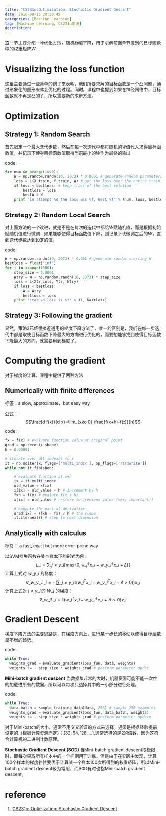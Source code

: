 ```yaml
---
title: "CS231n:Optimization: Stochastic Gradient Descent"
date: 2016-08-15 20:20:45
categories: [Machine Learning]
tag: [Machine Learning, CS231n笔记]
description: 
---
```


这一节主要介绍一种优化方法，随机梯度下降，用于求解前面章节提到的目标函数中的权重矩阵$W$.

# Visualizing the loss function
这里主要通过一些简单的例子来表明，我们所要求解的目标函数是一个凸问题，通过形象化的图形来体会优化的过程。同时，课程中也提到如果在神经网络中，目标函数就不再是凸的了，所以需要新的求解方法。

# Optimization
## Strategy 1: Random Search
首先限定一个最大迭代步数，然后在每一次迭代中都将随机的$W$值代入求得目标函数值，并记录下使得目标函数值取得当前最小的$W$作为最终的输出

code: 
```python
for num in xrange(1000):
    W = np.random.randn(10, 3073) * 0.0001 # generate random parameters
    loss = L(X_train, Y_train, W) # get the loss over the entire training set
    if loss < bestloss: # keep track of the best solution
        bestloss = loss
        bestW = W
    print 'in attempt %d the loss was %f, best %f' % (num, loss, bestloss)
```
## Strategy 2: Random Local Search
对上面方法的一个改进，就是不是在每次的迭代中都给$W$赋随机值，而是根据初始赋随机值进行微调，如果能够使得目标函数值下降，则记录下该微调之后的$W$，直到迭代步数达到设定的值。

code:
```python
W = np.random.randn(10, 3073) * 0.001 # generate random starting W
bestloss = float("inf")
for i in xrange(1000):
    step_size = 0.0001
    Wtry = W + np.random.randn(10, 3073) * step_size
    loss = L(Xtr_cols, Ytr, Wtry)
    if loss < bestloss:
        W = Wtry
        bestloss = loss
    print 'iter %d loss is %f' % (i, bestloss)
```
## Strategy 3: Following the gradient
显然，策略2已经很接近通用的梯度下降方法了，唯一的区别是，我们在每一步迭代中都是取使目标函数下降最大的方向进行优化的，而要想能够找到使得目标函数下降最大的方向，就需要用到梯度了。

# Computing the gradient
对于梯度的计算，课程中提供了两种方法
## Numerically with finite differences
标签：a slow, approximate，but easy way

公式：
$$\frac{d f(x)}{d x}=\lim_{x\to 0} \frac{f(x+h)-f(x)}{h}$$

code: 
```python
fx = f(x) # evaluate function value at original point
grad = np.zeros(x.shape)
h = 0.00001

# iterate over all indexes in x
it = np.nditer(x, flags=['multi_index'], op_flags=['readwrite'])
while not it.finished:

    # evaluate function at x+h
    ix = it.multi_index
    old_value = x[ix]
    x[ix] = old_value + h # increment by h
    fxh = f(x) # evalute f(x + h)
    x[ix] = old_value # restore to previous value (very important!)

    # compute the partial derivative
    grad[ix] = (fxh - fx) / h # the slope
    it.iternext() # step to next dimension
```

## Analytically with calculus
标签： a fast, exact but more error-prone way

以SVM损失函数在某个样本下的形式为例：
$$L\_i = \sum\_{j\neq y\_i} \left [\max(0, w\_j^T x\_i - w\_{y\_i}^T x\_i + \Delta) \right ]$$
计算上式对 $w\_{y\_i}$ 的梯度：
$$\nabla\_{w\_{y\_i}}L\_i = -\left (\sum\_{j\neq y\_i} \mathbb{I} (w\_j^T x\_i - w\_{y\_i}^T x\_i + \Delta > 0)\right )x\_i$$
计算上式对 $j\neq y\_i$ 的 $W\_j$ 的梯度：
$$\nabla\_{w\_j}L\_i = \mathbb{I} (w\_j^T x\_i - w\_{y\_i}^T x\_i + \Delta > 0)x\_i$$

# Gradient Descent
梯度下降方法的主要思路是，在梯度方向上，进行某一步长的移动以使得目标函数呈不增的趋势。

code:
```python
while True:
  weights_grad = evaluate_gradient(loss_fun, data, weights)
  weights += - step_size * weights_grad # perform parameter updat
```

**Mini-batch gradient descent**
当数据集非常的大时，机器资源可能不能一次性的加载进所有的数据，所以可以每次只选择其中的一小部分进行处理。

code:
```python
while True:
  data_batch = sample_training_data(data, 256) # sample 256 examples
  weights_grad = evaluate_gradient(loss_fun, data_batch, weights)
  weights += - step_size * weights_grad # perform parameter update
```

对于Mini-batch的大小，通常不用交叉验证的方式来选择，通常是根据经验提前设定的（根据计算资源而定）：$[32, 64, 128,...]$,通常选择的是2的倍数，因为这符合计算机的二进制计数原理。

**Stochastic Gradient Descent (SGD)**
当Mini-batch gradient descent取极限时，即每次只取所有样本中的一个样例用于训练。但是由于在实践中发现，计算100个样本的梯度往往要优于计算某一个样本100次所得到的权重矩阵，所以Mini-batch gradient descent较为常用，而SGD有时也指Mini-batch gradient descent。

# reference
1. [CS231n: Optimization: Stochastic Gradient Descent](http://cs231n.github.io/optimization-1)
